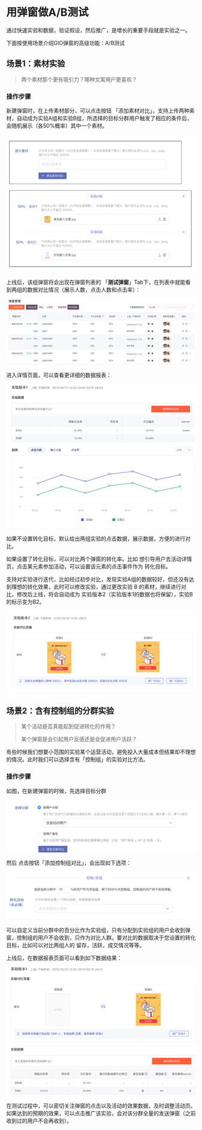 # 用弹窗做A/B测试

通过快速实验和数据，验证假设，然后推广，是增长的重要手段就是实验之一。

下面按使用场景介绍GIO弹窗的高级功能：A/B测试

## 场景1：素材实验

> 两个素材那个更有吸引力？哪种文案用户更喜欢？

### 操作步骤

新建弹窗时，在上传素材部分，可以点击按钮 「添加素材对比」，支持上传两种素材，自动成为实验A组和实验B组，所选择的目标分群用户触发了相应的条件后，会随机展示（各50%概率）其中一个素材。

![](../../.gitbook/assets/image%20%2859%29.png)

上线后，该组弹窗将会出现在弹窗列表的 「**测试弹窗**」Tab下，在列表中就能看到两组的数据对比情况（展示人数，点击人数和点击率）：

![](../../.gitbook/assets/image%20%2861%29.png)

进入详情页面，可以查看更详细的数据报表：

![](../../.gitbook/assets/image%20%2896%29.png)

如果不设置转化目标，默认给出两组实验的点击数据，展示数据，方便的进行对比。

如果设置了转化目标，可以对比两个弹窗的转化率。比如 想引导用户去活动详情页，点击某元素参加活动，可以设置该元素的点击事件作为 转化目标。

支持对实验进行迭代，比如经过初步对比，发现实验A组的数据较好，但还没有达到理想的转化效果，此时可以修改实验，通过更改实验 B 的素材，继续进行对比，修改后上线，将会自动成为 实验版本2（实验版本1的数据也将保留），实验B的标示变为B2。

![](../../.gitbook/assets/image%20%2853%29.png)

## 场景2：含有控制组的分群实验

> 某个活动是否真能起到促进转化的作用？
>
> 某个弹窗是会引起用户反感还是会促进用户活跃？

有些时候我们想要小范围的实验某个运营活动，避免投入大量成本但结果却不理想的情况。此时我们可以选择含有「控制组」的实验对比方法。

### 操作步骤

如图，在新建弹窗的时候，先选择目标分群

![](../../.gitbook/assets/image%20%28103%29.png)

然后 点击按钮「添加控制组对比」，会出现如下选项：

![](../../.gitbook/assets/image%20%2812%29.png)

可以自定义当前分群中的百分比作为实验组，只有分配到实验组的用户会收到弹窗，控制组的用户不会收到，只作为对比人群。要对比的数据取决于您设置的转化目标，比如可以对比两组人的 留存，活跃，成交情况等等。

上线后，在数据报表页面可以看到如下数据结果：

![](../../.gitbook/assets/image%20%2890%29.png)

在测试过程中，可以密切关注弹窗的点击以及活动的效果数据，及时调整活动页。如果达到的预期的效果，可以点击推广该实验，会对该分群全量的发送弹窗（之前收到过的用户不会再收到）。

